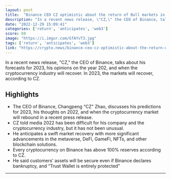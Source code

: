 ```yaml
---
layout: post
title:  "Binance CEO CZ optimistic about the return of Bull markets in 2023"
description: "In a recent news release, \"CZ,\" the CEO of Binance, talks about his forecasts for 2023, his opinions on the year 202, and when the cryptocurrency industry will recover. In 2023, the markets will recover, according to CZ."
date: "2022-12-29 15:09:41"
categories: ['return', 'anticipates', 'web3']
score: 69
image: "https://i.imgur.com/GfAYvT3.jpg"
tags: ['return', 'anticipates', 'web3']
link: "https://crypto.news/binance-ceo-cz-optimistic-about-the-return-of-bull-markets-in-2023/"
---
```


In a recent news release, \"CZ,\" the CEO of Binance, talks about his forecasts for 2023, his opinions on the year 202, and when the cryptocurrency industry will recover. In 2023, the markets will recover, according to CZ.

## Highlights

- The CEO of Binance, Changpeng “CZ” Zhao, discusses his predictions for 2023, his thoughts on 2022, and when the cryptocurrency market will rebound in a recent press release.
- CZ told media 2022 has been difficult for his company and the cryptocurrency industry, but it has not been unusual.
- He anticipates a swift market recovery with more significant advancements in the metaverse, DeFi, GameFi, NFTs, and other blockchain solutions.
- Every cryptocurrency on Binance has above 100% reserves according to CZ.
- He said customers’ assets will be secure even if Binance declares bankruptcy, and “Trust Wallet is entirely protected”

---
